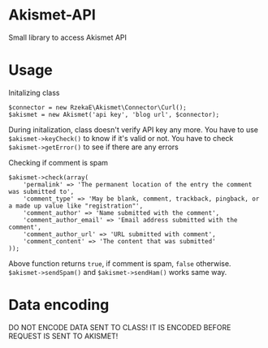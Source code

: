 Akismet-API
===========

Small library to access Akismet API

Usage
=====

Initalizing class

    $connector = new RzekaE\Akismet\Connector\Curl();
    $akismet = new Akismet('api key', 'blog url', $connector);

During initalization, class doesn't verify API key any more. You have to use `$akismet->keyCheck()` to know if it's valid or not. You have to check `$akismet->getError()` to see if there are any errors

Checking if comment is spam

    $akismet->check(array(
        'permalink' => 'The permanent location of the entry the comment was submitted to',
        'comment_type' => 'May be blank, comment, trackback, pingback, or a made up value like "registration"',
        'comment_author' => 'Name submitted with the comment',
        'comment_author_email' => 'Email address submitted with the comment',
        'comment_author_url' => 'URL submitted with comment',
        'comment_content' => 'The content that was submitted'
    ));

Above function returns `true`, if comment is spam, `false` otherwise. `$akismet->sendSpam()` and `$akismet->sendHam()` works same way.

Data encoding
=============

DO NOT ENCODE DATA SENT TO CLASS! IT IS ENCODED BEFORE REQUEST IS SENT TO AKISMET!
